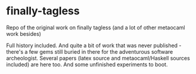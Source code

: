 # finally-tagless
Repo of the original work on finally tagless (and a lot of other metaocaml work besides)

Full history included. And quite a bit of work that was never published - there's a few gems still buried in
there for the adventurous software archeologist. Several papers (latex source and metaocaml/Haskell sources included)
are here too. And some unfinished experiments to boot.
